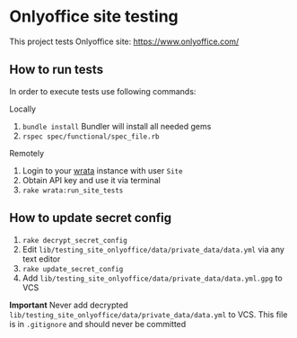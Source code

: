 # Onlyoffice site testing

This project tests Onlyoffice site: <https://www.onlyoffice.com/>

## How to run tests

In order to execute tests use following commands:

Locally

1. `bundle install` Bundler will install all needed gems
2. `rspec spec/functional/spec_file.rb`

Remotely

1. Login to your [wrata](<https://github.com/ONLYOFFICE/testing-wrata>) instance
with user `Site`
2. Obtain API key and use it via terminal
3. `rake wrata:run_site_tests`

## How to update secret config

1. `rake decrypt_secret_config`
2. Edit `lib/testing_site_onlyoffice/data/private_data/data.yml` via any text editor
3. `rake update_secret_config`
4. Add `lib/testing_site_onlyoffice/data/private_data/data.yml.gpg` to VCS

**Important** Never add decrypted
  `lib/testing_site_onlyoffice/data/private_data/data.yml` to VCS. 
  This file is in `.gitignore` and should never be committed
